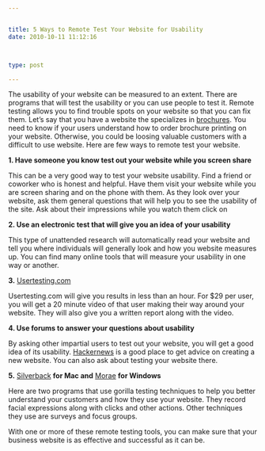 ```yaml
---


title: 5 Ways to Remote Test Your Website for Usability
date: 2010-10-11 11:12:16



type: post

---
```

The usability of your website can be measured to an extent. There are
programs that will test the usability or you can use people to test it.
Remote testing allows you to find trouble spots on your website so that
you can fix them. Let’s say that you have a website the specializes
in [brochures](http://www.printplace.com/printing/brochure-printing.aspx). You need to know if your users understand how to order brochure printing on your website. Otherwise, you could be loosing valuable customers with a difficult to use website. Here are few ways to remote test your
website.

**1. Have someone you know test out your website while you screen
share**

This can be a very good way to test your website usability. Find a
friend or coworker who is honest and helpful. Have them visit your
website while you are screen sharing and on the phone with them. As they
look over your website, ask them general questions that will help you to
see the usability of the site. Ask about their impressions while you
watch them click on

**2. Use an electronic test that will give you an idea of your
usability**

This type of unattended research will automatically read your website
and tell you where individuals will generally look and how you website
measures up. You can find many online tools that will measure your
usability in one way or another.

**3.**
[Usertesting.com](http://www.google.com/url?q=http%3A%2F%2Fwww.usertesting.com%2F&sa=D&sntz=1&usg=AFQjCNFnvcrheieaX74BzK7WchjuKRE0Aw)

Usertesting.com will give you results in less than an hour. For \$29 per
user, you will get a 20 minute video of that user making their way
around your website. They will also give you a written report along with
the video.

**4. Use forums to answer your questions about usability**

By asking other impartial users to test out your website, you will get a
good idea of its
usability. [Hackernews](http://www.google.com/url?q=http%3A%2F%2Fwww.hackernews.com%2F&sa=D&sntz=1&usg=AFQjCNH9wRjIjUKww1H62pCIDSev0FqJvg) is a good place to get advice on creating a new website. You can also ask about testing your website there.

**5.**
[Silverback](http://www.google.com/url?q=http%3A%2F%2Fwww.silverbackapp.com%2F&sa=D&sntz=1&usg=AFQjCNEaoO73VKtp3sB06ixLkKoYFXx8Ww)
**for Mac and**
[Morae](http://www.google.com/url?q=http%3A%2F%2Fwww.techsmith.com%2Fmorae.asp&sa=D&sntz=1&usg=AFQjCNHmUrsH8FUurn29KTqdD6Rbj-ymlA)
**for Windows**

Here are two programs that use gorilla testing techniques to help you
better understand your customers and how they use your website. They
record facial expressions along with clicks and other actions. Other
techniques they use are surveys and focus groups.

With one or more of these remote testing tools, you can make sure that
your business website is as effective and successful as it can be.

 
